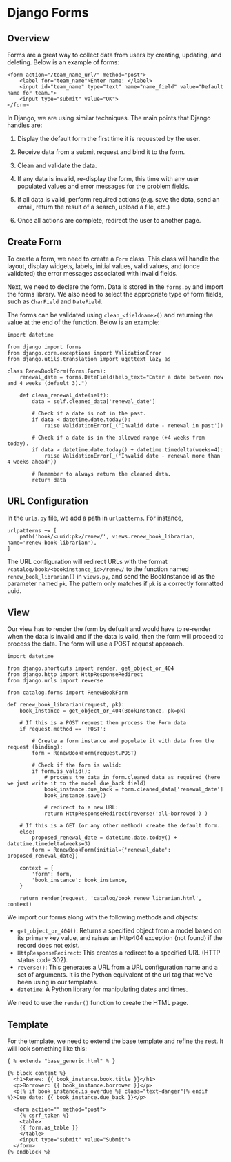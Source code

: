 # Django Forms

## Overview

Forms are a great way to collect data from users by creating, updating, and deleting. Below is an example of forms:

```
<form action="/team_name_url/" method="post">
    <label for="team_name">Enter name: </label>
    <input id="team_name" type="text" name="name_field" value="Default name for team.">
    <input type="submit" value="OK">
</form>
```

In Django, we are using similar techniques. The main points that Django handles are:

1. Display the default form the first time it is requested by the user.

2. Receive data from a submit request and bind it to the form.

3. Clean and validate the data.

4. If any data is invalid, re-display the form, this time with any user populated values and error messages for the problem fields.

5. If all data is valid, perform required actions (e.g. save the data, send an email, return the result of a search, upload a file, etc.)

6. Once all actions are complete, redirect the user to another page.

## Create Form 

To create a form, we need to create a `Form` class. This class will handle the layout, display widgets, labels, initial values, valid values, and (once validated) the error messages associated with invalid fields.

Next, we need to declare the form. Data is stored in the `forms.py` and import the forms library. We also need to select the appropriate type of form fields, such as `CharField` and `DateField`.

The forms can be validated using `clean_<fieldname>()` and returning the value at the end of the function. Below is an example:

```
import datetime

from django import forms
from django.core.exceptions import ValidationError
from django.utils.translation import ugettext_lazy as _

class RenewBookForm(forms.Form):
    renewal_date = forms.DateField(help_text="Enter a date between now and 4 weeks (default 3).")

    def clean_renewal_date(self):
        data = self.cleaned_data['renewal_date']

        # Check if a date is not in the past.
        if data < datetime.date.today():
            raise ValidationError(_('Invalid date - renewal in past'))

        # Check if a date is in the allowed range (+4 weeks from today).
        if data > datetime.date.today() + datetime.timedelta(weeks=4):
            raise ValidationError(_('Invalid date - renewal more than 4 weeks ahead'))

        # Remember to always return the cleaned data.
        return data
```

## URL Configuration 

In the `urls.py` file, we add a path in `urlpatterns`. For instance, 

```
urlpatterns += [
    path('book/<uuid:pk>/renew/', views.renew_book_librarian, name='renew-book-librarian'),
]
```

The URL configuration will redirect URLs with the format `/catalog/book/<bookinstance_id>/renew/` to the function named `renew_book_librarian()` in `views.py`, and send the BookInstance id as the parameter named `pk`. The pattern only matches if `pk` is a correctly formatted uuid.

## View

Our view has to render the form by defualt and would have to re-render when the data is invalid and if the data is valid, then the form will proceed to process the data. The form will use a POST request approach. 

```
import datetime

from django.shortcuts import render, get_object_or_404
from django.http import HttpResponseRedirect
from django.urls import reverse

from catalog.forms import RenewBookForm

def renew_book_librarian(request, pk):
    book_instance = get_object_or_404(BookInstance, pk=pk)

    # If this is a POST request then process the Form data
    if request.method == 'POST':

        # Create a form instance and populate it with data from the request (binding):
        form = RenewBookForm(request.POST)

        # Check if the form is valid:
        if form.is_valid():
            # process the data in form.cleaned_data as required (here we just write it to the model due_back field)
            book_instance.due_back = form.cleaned_data['renewal_date']
            book_instance.save()

            # redirect to a new URL:
            return HttpResponseRedirect(reverse('all-borrowed') )

    # If this is a GET (or any other method) create the default form.
    else:
        proposed_renewal_date = datetime.date.today() + datetime.timedelta(weeks=3)
        form = RenewBookForm(initial={'renewal_date': proposed_renewal_date})

    context = {
        'form': form,
        'book_instance': book_instance,
    }

    return render(request, 'catalog/book_renew_librarian.html', context)
```

We import our forms along with the following methods and objects:

- `get_object_or_404()`: Returns a specified object from a model based on its primary key value, and raises an Http404 exception (not found) if the record does not exist.
- `HttpResponseRedirect`: This creates a redirect to a specified URL (HTTP status code 302).
- `reverse()`: This generates a URL from a URL configuration name and a set of arguments. It is the Python equivalent of the url tag that we've been using in our templates.
- `datetime`: A Python library for manipulating dates and times.

We need to use the `render()` function to create the HTML page. 

## Template 

For the template, we need to extend the base template and refine the rest. It will look something like this:

```
{ % extends "base_generic.html" % }

{% block content %}
  <h1>Renew: {{ book_instance.book.title }}</h1>
  <p>Borrower: {{ book_instance.borrower }}</p>
  <p{% if book_instance.is_overdue %} class="text-danger"{% endif %}>Due date: {{ book_instance.due_back }}</p>

  <form action="" method="post">
    {% csrf_token %}
    <table>
    {{ form.as_table }}
    </table>
    <input type="submit" value="Submit">
  </form>
{% endblock %}
```
